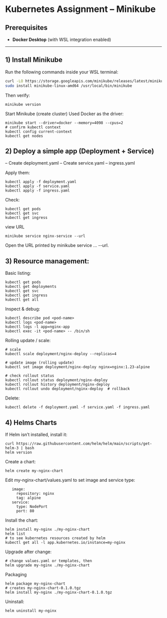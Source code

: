# Kubernetes Assignment – Minikube

## Prerequisites
- **Docker Desktop** (with WSL integration enabled)

---

## 1) Install Minikube

Run the following commands inside your WSL terminal:

```bash
curl -LO https://storage.googleapis.com/minikube/releases/latest/minikube-linux-amd64
sudo install minikube-linux-amd64 /usr/local/bin/minikube
```
Then verify:
```
minikube version
```
Start Minikube (create cluster)
Used Docker as the driver:
```
minikube start --driver=docker --memory=4098 --cpus=2
# confirm kubectl context
kubectl config current-context
kubectl get nodes
```
## 2) Deploy a simple app (Deployment + Service)
– Create deployment.yaml
– Create service.yaml
– ingress.yaml

Apply them:
```
kubectl apply -f deployment.yaml
kubectl apply -f service.yaml
kubectl apply -f ingress.yaml
```
Check:
```
kubectl get pods
kubectl get svc
kubectl get ingress
```
view URL
```
minikube service nginx-service --url
```
Open the URL printed by minikube service ... --url.
   
## 3) Resource management:
Basic listing:
```
kubectl get pods
kubectl get deployments
kubectl get svc
kubectl get ingress
kubectl get all
```  
Inspect & debug:
```
kubectl describe pod <pod-name>
kubectl logs <pod-name>
kubectl logs -l app=nginx-app        
kubectl exec -it <pod-name> -- /bin/sh
```
Rolling update / scale:
```
# scale
kubectl scale deployment/nginx-deploy --replicas=4
   
# update image (rolling update)
kubectl set image deployment/nginx-deploy nginx=nginx:1.23-alpine
   
# check rollout status
kubectl rollout status deployment/nginx-deploy
kubectl rollout history deployment/nginx-deploy
kubectl rollout undo deployment/nginx-deploy  # rollback
```
Delete:
```
kubectl delete -f deployment.yaml -f service.yaml -f ingress.yaml
```
## 4) Helms Charts
If Helm isn’t installed, install it:
```
curl https://raw.githubusercontent.com/helm/helm/main/scripts/get-helm-3 | bash
helm version
```
Create a chart:
```
helm create my-nginx-chart
```
Edit my-nginx-chart/values.yaml to set image and service type:
```
   image:
     repository: nginx
     tag: alpine
   service:
     type: NodePort
     port: 80
   ```
Install the chart:
```
helm install my-nginx ./my-nginx-chart
helm list
# to see kubernetes resources created by helm
kubectl get all -l app.kubernetes.io/instance=my-nginx
 ```
Upgrade after change:
```
# change values.yaml or templates, then
helm upgrade my-nginx ./my-nginx-chart
```
Packaging
```
helm package my-nginx-chart
# creates my-nginx-chart-0.1.0.tgz
helm install my-nginx ./my-nginx-chart-0.1.0.tgz
```
Uninstall:
```
helm uninstall my-nginx
```
   




